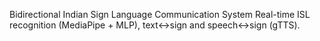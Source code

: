 Bidirectional Indian Sign Language Communication System
Real-time ISL recognition (MediaPipe + MLP), text↔sign and speech↔sign (gTTS).
